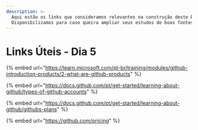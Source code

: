 ```yaml
---
description: >-
  Aqui estão os links que consideramos relevantes na construção deste Dia.
  Disponibilizamos para caso queira ampliar seus estudos de boas fontes :)
---
```


# Links Úteis - Dia 5



{% embed url="https://learn.microsoft.com/pt-br/training/modules/github-introduction-products/2-what-are-github-products" %}

{% embed url="https://docs.github.com/pt/get-started/learning-about-github/types-of-github-accounts" %}

{% embed url="https://docs.github.com/pt/get-started/learning-about-github/githubs-plans" %}

{% embed url="https://github.com/pricing" %}
